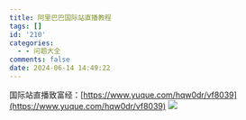 ```yaml
---
title: 阿里巴巴国际站直播教程
tags: []
id: '210'
categories:
  - - 问题大全
comments: false
date: 2024-06-14 14:49:22
---
```


国际站直播致富经：[https://www.yuque.com/hqw0dr/vf8039](https://www.yuque.com/hqw0dr/vf8039) ![](http://www.smalljia.site/wp-content/uploads/2024/06/91686b6e8304783d9452dd7f4ec1e0e.png)